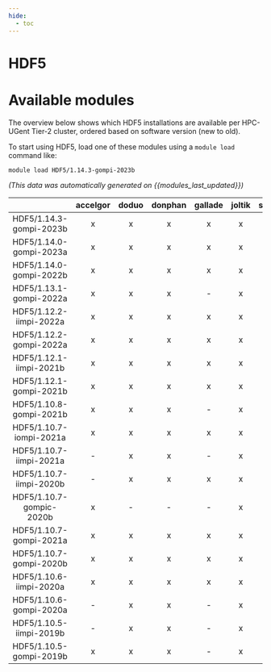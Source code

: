 ```yaml
---
hide:
  - toc
---
```


HDF5
====

# Available modules


The overview below shows which HDF5 installations are available per HPC-UGent Tier-2 cluster, ordered based on software version (new to old).

To start using HDF5, load one of these modules using a `module load` command like:

```shell
module load HDF5/1.14.3-gompi-2023b
```

*(This data was automatically generated on {{modules_last_updated}})*  

| |accelgor|doduo|donphan|gallade|joltik|shinx|skitty|
| :---: | :---: | :---: | :---: | :---: | :---: | :---: | :---: |
|HDF5/1.14.3-gompi-2023b|x|x|x|x|x|x|x|
|HDF5/1.14.0-gompi-2023a|x|x|x|x|x|x|x|
|HDF5/1.14.0-gompi-2022b|x|x|x|x|x|-|-|
|HDF5/1.13.1-gompi-2022a|x|x|x|-|x|-|-|
|HDF5/1.12.2-iimpi-2022a|x|x|x|x|x|-|-|
|HDF5/1.12.2-gompi-2022a|x|x|x|x|x|x|-|
|HDF5/1.12.1-iimpi-2021b|x|x|x|x|x|-|-|
|HDF5/1.12.1-gompi-2021b|x|x|x|x|x|-|-|
|HDF5/1.10.8-gompi-2021b|x|x|x|-|x|-|-|
|HDF5/1.10.7-iompi-2021a|x|x|x|x|x|-|-|
|HDF5/1.10.7-iimpi-2021a|-|x|x|-|x|-|-|
|HDF5/1.10.7-iimpi-2020b|-|x|x|x|x|-|-|
|HDF5/1.10.7-gompic-2020b|x|-|-|-|x|-|-|
|HDF5/1.10.7-gompi-2021a|x|x|x|x|x|-|-|
|HDF5/1.10.7-gompi-2020b|x|x|x|x|x|-|-|
|HDF5/1.10.6-iimpi-2020a|x|x|x|x|x|-|-|
|HDF5/1.10.6-gompi-2020a|-|x|x|-|x|-|-|
|HDF5/1.10.5-iimpi-2019b|-|x|x|-|x|-|-|
|HDF5/1.10.5-gompi-2019b|x|x|x|-|x|-|-|
